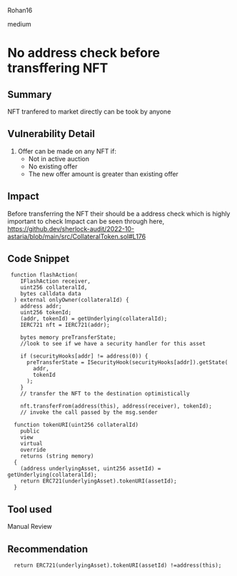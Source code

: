 Rohan16

medium

# No address check before transffering NFT

## Summary
NFT tranfered to market directly can be took by anyone
## Vulnerability Detail

1. Offer can be made on any NFT if:
     - Not in active auction
     - No existing offer
     - The new offer amount is greater than existing offer

## Impact
Before transferring the NFT their should be a address check which is highly important to check 
Impact can be seen through here,
https://github.dev/sherlock-audit/2022-10-astaria/blob/main/src/CollateralToken.sol#L176
## Code Snippet
```solidity
 function flashAction(
    IFlashAction receiver,
    uint256 collateralId,
    bytes calldata data
  ) external onlyOwner(collateralId) {
    address addr;
    uint256 tokenId;
    (addr, tokenId) = getUnderlying(collateralId);
    IERC721 nft = IERC721(addr);

    bytes memory preTransferState;
    //look to see if we have a security handler for this asset

    if (securityHooks[addr] != address(0)) {
      preTransferState = ISecurityHook(securityHooks[addr]).getState(
        addr,
        tokenId
      );
    }
    // transfer the NFT to the destination optimistically

    nft.transferFrom(address(this), address(receiver), tokenId);
    // invoke the call passed by the msg.sender
```
```solidity
  function tokenURI(uint256 collateralId)
    public
    view
    virtual
    override
    returns (string memory)
  {
    (address underlyingAsset, uint256 assetId) = getUnderlying(collateralId);
    return ERC721(underlyingAsset).tokenURI(assetId);
  }
```
## Tool used

Manual Review

## Recommendation
```solidity
  return ERC721(underlyingAsset).tokenURI(assetId) !=address(this);
```